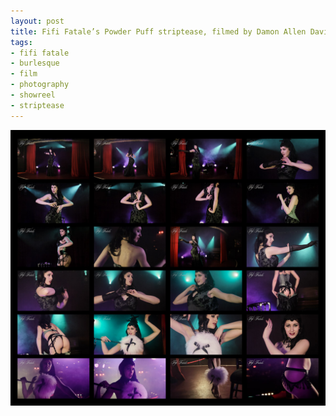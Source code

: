 ```yaml
---
layout: post
title: Fifi Fatale’s Powder Puff striptease, filmed by Damon Allen Davison
tags:
- fifi fatale
- burlesque
- film
- photography
- showreel
- striptease
---
```

![](/tumblr_files/tumblr_lygywpBthz1r95zg4o1_1280.jpg)
